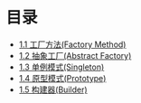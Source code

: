 # 目录


- [1.1 工厂方法(Factory Method)](1.1%20工厂方法(Factory%20Method).md)
- [1.2 抽象工厂(Abstract Factory)](1.2%20抽象工厂(Abstract%20Factory).md)
- [1.3 单例模式(Singleton)](1.3%20单例模式(Singleton).md)
- [1.4 原型模式(Prototype)](1.4%20原型模式(Prototype).md)
- [1.5 构建器(Builder)](1.5%20构建器(Builder).md)
